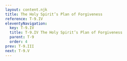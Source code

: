 ```yaml
---
layout: content.njk
title: The Holy Spirit’s Plan of Forgiveness
reference: T-9.IV
eleventyNavigation:
  key: T-9.IV
  title: T-9.IV The Holy Spirit’s Plan of Forgiveness
  parent: T-9
  order: 4
prev: T-9.III
next: T-9.V
---
```





<div id=4 style=height:0></div>